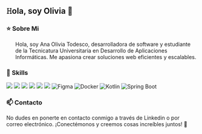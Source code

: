## 𝙷ola, soy Olivia 👋


### ⭐ Sobre Mi
<ul>
 Hola, soy Ana Olivia Todesco, desarrolladora de software y estudiante de la Tecnicatura Universitaria en Desarrollo de Aplicaciones Informáticas. Me apasiona crear soluciones web eficientes y escalables.
</ul>

### 🚀 Skills
<div id="badges">
<img src="https://img.shields.io/badge/html5-%23E34F26.svg?style=for-the-badge&logo=html5&logoColor=white" alt"HTML">
<img src="https://img.shields.io/badge/css3-%231572B6.svg?style=for-the-badge&logo=css3&logoColor=white" alt"CSS">
<img src="https://img.shields.io/badge/javascript-%23323330.svg?style=for-the-badge&logo=javascript&logoColor=%23F7DF1E" alt"JavaScript">
<img src="https://img.shields.io/badge/java-%23ED8B00.svg?style=for-the-badge&logo=openjdk&logoColor=white" alt"Java">
<img src="https://img.shields.io/badge/php-%23777BB4.svg?style=for-the-badge&logo=php&logoColor=white" alt"PHP">
<img src="https://img.shields.io/badge/mysql-%2300f.svg?style=for-the-badge&logo=mysql&logoColor=white" alt"MYSQL">
<img src="https://img.shields.io/badge/figma-%23F24E1E.svg?style=for-the-badge&logo=figma&logoColor=white" alt="Figma"/>
<img src="https://img.shields.io/badge/docker-%230db7ed.svg?style=for-the-badge&logo=docker&logoColor=white" alt="Docker"/>
<img src="https://img.shields.io/badge/kotlin-%230095D5.svg?style=for-the-badge&logo=kotlin&logoColor=white" alt="Kotlin"/>
<img src="https://img.shields.io/badge/spring%20boot-%236DB33F.svg?style=for-the-badge&logo=springboot&logoColor=white" alt="Spring Boot"/>
</div>

### 📫 Contacto
No dudes en ponerte en contacto conmigo a través de Linkedin o por correo electrónico.
¡Conectémonos y creemos cosas increíbles juntos! 🚀

<img src="https://komarev.com/ghpvc/?username=srtaliv&style=flat-square&color=blue" alt=""/>
